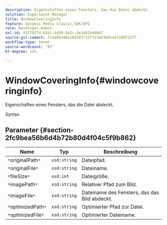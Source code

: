 ```yaml
---
description: Eigenschaften eines Fensters, das die Datei abdeckt.
solution: Experience Manager
title: WindowCoveringInfo
feature: Dynamic Media Classic,SDK/API
role: Developer,Admin
exl-id: 43f7927d-6341-4d30-9a3c-de1d61b4d667
source-git-commit: fcda99340a18d5037157723bb3bdca5fa9df3277
workflow-type: tm+mt
source-wordcount: '57'
ht-degree: 12%

---
```


# WindowCoveringInfo{#windowcoveringinfo}

Eigenschaften eines Fensters, das die Datei abdeckt.

Syntax

## Parameter {#section-2fc9bea56b6d4b72b80d4f04c5f9b862}

| Name | Typ | Beschreibung |
|---|---|---|
| `*`originalPath`*` | `xsd:string` | Dateipfad. |
| `*`originalFile`*` | `xsd:string` | Dateiname. |
| `*`fileSize`*` | `xsd:int` | Dateigröße. |
| `*`imagePath`*` | `xsd:string` | Relativer Pfad zum Bild. |
| `*`imageFile`*` | `xsd:string` | Dateiname des Fensters, das das Bild abdeckt. |
| `*`optimizedPath`*` | `xsd:string` | Optimierter Pfad zur Datei. |
| `*`optimizedFile`*` | `xsd:string` | Optimierter Dateiname. |
